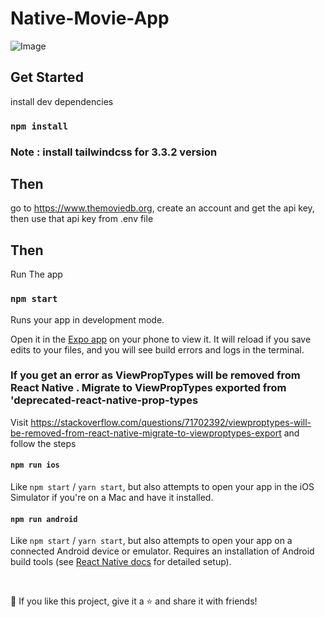 # Native-Movie-App

![Image](https://cdn.dribbble.com/userupload/7496200/file/original-7e033af74b861badff3e2d8c31594f83.png?compress=1&resize=1024x768)
  
## Get Started

install dev dependencies

### `npm install`

### Note : install tailwindcss for 3.3.2 version

## Then

go to https://www.themoviedb.org, create an account and get the api key, then use that api key from .env file

## Then

Run The app

### `npm start`

Runs your app in development mode.

Open it in the [Expo app](https://expo.io) on your phone to view it. It will reload if you save edits to your files, and you will see build errors and logs in the terminal.

### If you get an error as ViewPropTypes will be removed from React Native . Migrate to ViewPropTypes exported from 'deprecated-react-native-prop-types
Visit  https://stackoverflow.com/questions/71702392/viewproptypes-will-be-removed-from-react-native-migrate-to-viewproptypes-export and follow the steps


#### `npm run ios`

Like `npm start` / `yarn start`, but also attempts to open your app in the iOS Simulator if you're on a Mac and have it installed.

#### `npm run android`

Like `npm start` / `yarn start`, but also attempts to open your app on a connected Android device or emulator. Requires an installation of Android build tools (see [React Native docs](https://facebook.github.io/react-native/docs/getting-started.html) for detailed setup).

<br />

💙 If you like this project, give it a ⭐ and share it with friends!
